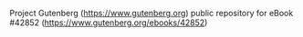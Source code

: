 Project Gutenberg (https://www.gutenberg.org) public repository for eBook #42852 (https://www.gutenberg.org/ebooks/42852)
